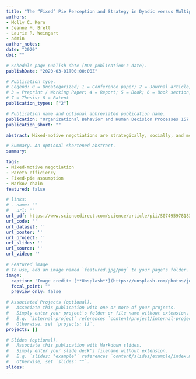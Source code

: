 ```yaml
---
title: "The “Fixed” Pie Perception and Strategy in Dyadic versus Multiparty Negotiations"
authors:
- Molly C. Kern
- Jeanne M. Brett
- Laurie R. Weingart
- admin
author_notes:
date: "2020"
doi: ""

# Schedule page publish date (NOT publication's date).
publishDate: "2020-03-01T00:00:00Z"

# Publication type.
# Legend: 0 = Uncategorized; 1 = Conference paper; 2 = Journal article;
# 3 = Preprint / Working Paper; 4 = Report; 5 = Book; 6 = Book section;
# 7 = Thesis; 8 = Patent
publication_types: ["2"]

# Publication name and optional abbreviated publication name.
publication: "Organizational Behavior and Human Decision Processes 157 (2020): 143-158"
publication_short: ""

abstract: Mixed-motive negotiations are strategically, socially, and motivationally complex. Theorists argue that multiparty negotiations exacerbate these complexities leading to inefficient outcomes. In contrast, we propose that multiparty negotiators respond to the complexities of their negotiation context by using strategy differently than dyadic negotiators and that one reason why is that they arrive at the negotiation table with weaker fixed pie perceptions than dyadic negotiators. Results across three studies showed that multiparty negotiators had weaker fixed pie perceptions compared to dyadic negotiators. Multiparty negotiators also engaged in more integrative strategic behavior and used more complex complementary and structural sequences of behavior than dyadic negotiators. These differences in use of strategy helped multiparty negotiators achieve Pareto efficient outcomes equal to those of dyads. To obtain a conservative estimate of the effect size of context on fixed pie perceptions, we conducted an internal meta-analysis of our file drawer.

# Summary. An optional shortened abstract.
summary:

tags:
- Mixed-motive negotiation
- Pareto efficiency
- Fixed-pie assumption
- Markov chain
featured: false

# links:
# - name: ""
#   url: ""
url_pdf: https://www.sciencedirect.com/science/article/pii/S0749597818305387?casa_token=hb4PMfTe-sQAAAAA:23ZBdOS_1boatuslg5xpj1seqwhggj9wrsPk2tf-EKKtlq-J4Ct4EBgmXb35MJFVybE3jjc_6w
url_code: ''
url_dataset: ''
url_poster: ''
url_project: ''
url_slides: ''
url_source: ''
url_video: ''

# Featured image
# To use, add an image named `featured.jpg/png` to your page's folder.
image:
  caption: 'Image credit: [**Unsplash**](https://unsplash.com/photos/jdD8gXaTZsc)'
  focal_point: ""
  preview_only: false

# Associated Projects (optional).
#   Associate this publication with one or more of your projects.
#   Simply enter your project's folder or file name without extension.
#   E.g. `internal-project` references `content/project/internal-project/index.md`.
#   Otherwise, set `projects: []`.
projects: []

# Slides (optional).
#   Associate this publication with Markdown slides.
#   Simply enter your slide deck's filename without extension.
#   E.g. `slides: "example"` references `content/slides/example/index.md`.
#   Otherwise, set `slides: ""`.
slides:
---
```


<!-- {{% alert note %}}
Click the *Cite* button above to demo the feature to enable visitors to import publication metadata into their reference management software.
{{% /alert %}}

{{% alert note %}}
Click the *Slides* button above to demo Academic's Markdown slides feature.
{{% /alert %}} -->

<!-- Supplementary notes can be added here, including [code and math](https://sourcethemes.com/academic/docs/writing-markdown-latex/). -->
